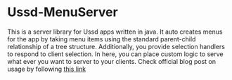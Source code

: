 # Ussd-MenuServer
This is a server library for Ussd apps written in java. It auto creates menus for the app by taking menu items using the standard parent-child relationship of a tree structure.
Additionally, you provide selection handlers to respond to client selection. In here, you can place custom logic to serve what ever you want to server to your clients.
Check official blog post on usage by following [this link](http://www.egimaben.com/developing-ussd-apps-ussdmenuserver-2-0-jar/)

